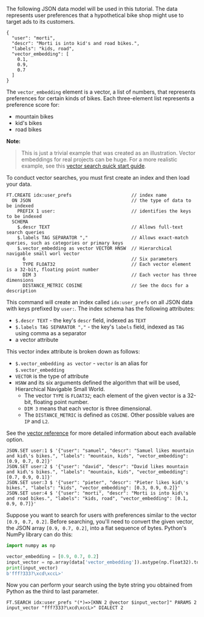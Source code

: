 The following JSON data model will be used in this tutorial. The data represents user preferences that a hypothetical bike shop might use to target ads to its customers.

```
{
  "user": "morti",
  "descr": "Morti is into kid's and road bikes.",
  "labels": "kids, road",
  "vector_embedding": [
    0.1,
    0.9,
    0.7
  ]
}
```

The `vector_embedding` element is a vector, a list of numbers, that represents preferences for certain kinds of bikes.
Each three-element list represents a preference score for:

- mountain bikes
- kid's bikes
- road bikes

**Note:**
> This is just a trivial example that was created as an illustration. Vector embeddings for real projects can be huge. For a more realistic example, see this [vector search quick start guide](https://redis.io/solutions/vector-database/?utm_source=redisinsight&utm_medium=app&utm_campaign=vss_tutorial).

To conduct vector searches, you must first create an index and then load your data.

```redis Create an index
FT.CREATE idx:user_prefs                      // index name
  ON JSON                                     // the type of data to be indexed
    PREFIX 1 user:                            // identifies the keys to be indexed
  SCHEMA 
    $.descr TEXT                              // Allows full-text search queries
    $.labels TAG SEPARATOR ","                // Allows exact-match queries, such as categories or primary keys
    $.vector_embedding as vector VECTOR HNSW  // Hierarchical navigable small worl vector
      6                                       // Six parameters
      TYPE FLOAT32                            // Each vector element is a 32-bit, floating point number
      DIM 3                                   // Each vector has three dimensions
      DISTANCE_METRIC COSINE                  // See the docs for a description
```

This command will create an index called `idx:user_prefs` on all JSON data with keys prefixed by `user:`.
The index schema has the following attributes:

- `$.descr TEXT` - the key's `descr` field, indexed as `TEXT`
- `$.labels TAG SEPARATOR ","` - the key's `labels` field, indexed as `TAG` using comma as a separator
- a vector attribute

This vector index attribute is broken down as follows:

- `$.vector_embedding as vector` - `vector` is an alias for `$.vector_embedding`
- `VECTOR` is the type of attribute
- `HSNW` and its six arguments defined the algorithm that will be used, Hierarchical Navigable Small World.
    - The vector `TYPE` is `FLOAT32`; each element of the given vector is a 32-bit, floating point number.
    - `DIM 3` means that each vector is three dimensional.
    - The `DISTANCE_METRIC` is defined as `COSINE`. Other possible values are `IP` and `L2`.

See the [vector reference](https://redis.io/docs/latest/develop/ai/search-and-query/vectors/?utm_source=redisinsight&utm_medium=main&utm_campaign=tutorials) for more detailed information about each available option.

```redis Load some data
JSON.SET user:1 $ '{"user": "samuel", "descr": "Samuel likes mountain and kid\'s bikes.", "labels": "mountain, kids", "vector_embedding": [0.9, 0.7, 0.2]}'
JSON.SET user:2 $ '{"user": "david", "descr": "David likes mountain and kid\'s bikes.", "labels": "mountain, kids", "vector_embedding": [0.7, 0.9, 0.1]}'
JSON.SET user:3 $ '{"user": "pieter", "descr": "Pieter likes kid\'s bikes.", "labels": "kids", "vector_embedding": [0.3, 0.9, 0.2]}'
JSON.SET user:4 $ '{"user": "morti", "descr": "Morti is into kid\'s and road bikes.", "labels": "kids, road", "vector_embedding": [0.1, 0.9, 0.7]}'
```

Suppose you want to search for users with preferences similar to the vector `[0.9, 0.7, 0.2]`. Before searching, you'll need to convert the given vector, the JSON array `[0.9, 0.7, 0.2]`, into a flat sequence of bytes. Python's NumPy library can do this:

```python
import numpy as np

vector_embedding = [0.9, 0.7, 0.2]
input_vector = np.array(data['vector_embedding']).astype(np.float32).tobytes()
print(input_vector)
b'fff?333?\xcd\xccL>'
```

Now you can perform your search using the byte string you obtained from Python as the third to last parameter.

```redis Search
FT.SEARCH idx:user_prefs "(*)=>[KNN 2 @vector $input_vector]" PARAMS 2 input_vector "fff?333?\xcd\xccL>" DIALECT 2
```
